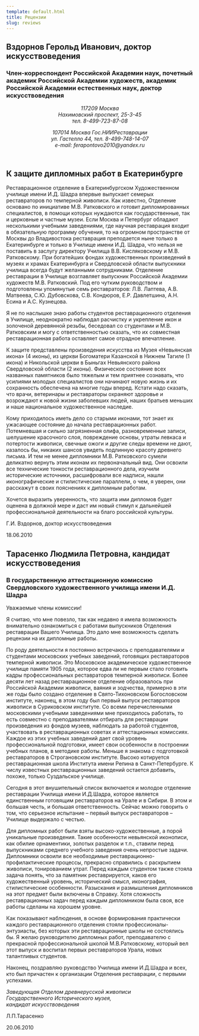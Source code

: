 ```yaml
---
template: default.html
title: Рецензии
slug: reviews
---
```


## Вздорнов Герольд Иванович, доктор искусствоведения
### Член-корреспондент Российской Академии наук, почетный академик Российской Академии художеств, академик Российской Академии естественных наук, доктор искусствоведения
<header class="caption">
	<p class="noindent"><em>117209 Москва<br>Нахимовский проспект, 25-3-45<br>тел. 8-499-723-87-08</em></p>
	<p class="noindent"><em>107014 Москва Гос.НИИРеставрации<br>ул. Гастелло 44, тел. 8-499-748-14-07<br>e-mail: ferapontovo2010@yandex.ru</em></p>
</header>

## К защите дипломных работ в Екатеринбурге

Реставрационное отделение в Екатеринбургском Художественном училище имени И.Д. Шадра впервые выпускает семерых реставраторов по темперной живописи. Как известно, Отделение основано по инициативе М.В. Ратковского и готовит дипломированных специалистов, в помощи которых нуждаются как государственные, так и церковные и частные музеи. Если Москва и Петербург обладают несколькими учебными заведениями, где научная реставрация входит в обязательную программу обучения, то на огромном пространстве от Москвы до Владивостока реставрация преподается ныне только в Екатеринбурге и только в Училище имени И.Д. Шадра, что нельзя не поставить в заслугу директору Училища В.В. Кисляковскому и М.В. Ратковскому. При богатейших фондах художественных произведений в музеях  и храмах Екатеринбурга и Свердловской области выпускники училища всегда будут желанными сотрудниками. Отделение реставрации в Училище возглавляет выпускник Российской Академии художеств М.В. Ратковский. Под его чутким руководством и подготовлены упомянутые семь реставраторов: Л.В. Лаптева, А.В. Матвеева, С.Ю. Дубовскова, С.В. Кондюров, Е.Р. Давлетшина, А.Н. Есина и А.С. Кузнецова.

Я не по наслышке знаю работы студентов реставрационного отделения в Училище, неоднократно наблюдал расчистку и укрепление икон и золоченой деревянной резьбы, беседовал со студентами и М.В. Ратковским и могу с ответственностью сказать, что их совместная реставрационная работа оставляет самое отрадное впечатление.

К защите представлены произведения искусства из Музея «Невьянская икона» (4 иконы), из церкви Богоматери Казанской в Нижнем Тагиле (1 икона) и Никольской церкви в Быньгах Невьянского района Свердловской области (2 иконы). Физическое состояние всех названных памятников было тяжелым и тем приятнее сознавать, что усилиями молодых специалистов они начинают новую жизнь и их сохранность обеспечена на многие годы вперед. Кстати надо сказать, что врачи, ветеринары и реставраторы охраняют здоровье и возрождают к новой жизни заболевших людей, наших братьев меньших и наше национальное художественное наследие.

Кому приходилось иметь дело со старыми иконами, тот знает их ужасающее состояние до начала реставрационных работ. Потемневшая и сильно загрязненная олифа, разновременные записи, шелушение красочного слоя, повреждение основы, утраты левкаса и потертости живописи, свечные ожоги и другие следы времени не дают, казалось бы, никаких шансов увидеть подлинную красоту древнего письма. И тем не менее дипломники М.В. Ратковского сумели деликатно вернуть этим иконам их первоначальный вид. Они освоили все технические тонкости реставрационного дела, изучили исторические источники, расшифровали все надписи, нашли иконографические и стилистические параллели, о чем, я уверен, они расскажут в своих пояснениях к дипломным работам.

Хочется выразить уверенность, что защита ими дипломов будет оценена в должной мере и даст им новый стимул к дальнейшей профессиональной деятельности на благо российской культуры.

<span>Г.И. Вздорнов, доктор искусствоведения</span>

18.06.2010

## Тарасенко Людмила Петровна, кандидат искусствоведения
### В государственную аттестационную комиссию Свердловского художественного училища  имени И.Д. Шадра
<span>Уважаемые члены комиссии!</span>

Я считаю, что мне повезло, так как недавно я имела возможность внимательно ознакомиться с работами выпускников Отделения реставрации Вашего Училища. Это дало мне возможность сделать рецензии на их дипломные работы.</p>

По роду деятельности я постоянно встречаюсь с преподавателями и студентами московских учебных заведений, готовящих реставраторов темперной живописи. Это Московское академическое художественное училище памяти 1905 года, которое едва ли не первым стало готовить кадры профессиональных реставраторов темперной живописи. Более десяти лет назад реставрационное отделение образовалось при Российской Академии живописи, ваяния и зодчества, примерно в эти же годы было создано отделение в Свято-Тихоновском Богословском институте, наконец, в этом году был первый выпуск реставраторов живописи в Суриковском институте. Со всеми перечисленными московскими учебными заведениями мне приходилось работать, то есть совместно с преподавателями отбирать для реставрации произведения из фондов музеев, наблюдать за работой студентов, участвовать в реставрационных советах и аттестационных комиссиях. Каждое из этих учебных заведений дает свой уровень профессиональной подготовки, имеет свои особенности в построении учебных планов, в методике работы. Меньше я знакома с подготовкой реставраторов в Строгановском институте. Высоко котируется реставрационная школа Института имени Репина в Санкт-Петербурге. К числу известных реставрационных заведений остается добавить, похоже, только Суздальское училище.</p>

Сегодня в этот внушительный список включается и молодое отделение реставрации Училища имени И.Д.Шадра, которое является  единственным готовящим реставраторов на Урале и в Сибири. В этом и большая честь, и большая ответственность. Сейчас можно говорить о том, что серьезное испытание – первый выпуск реставраторов – Училище выдержало с честью.</p>

Для дипломных работ были взяты высоко-художественные, а порой уникальные произведения. Такие особенности невьянской иконописи, как обилие орнаментики, золотых разделок и т.п., ставили перед выпускниками среднего учебного заведения очень непростые задачи. Дипломники освоили все необходимые реставрационно-профилактические процессы, прекрасно справились с раскрытием живописи, тонированием утрат. Перед каждым студентом также стояла задача понять, что за памятник реставрируется, каков его художественный уровень, исторический смысл, иконография, стилистические особенности. Разыскания и размышления дипломников на этот предмет были включены в Справку. Хотя сложность реставрационных задач перед каждым дипломником была своя, все работы сделаны на хорошем уровне.</p>

Как показывают наблюдения, в основе формирования практически каждого реставрационного отделения стояли профессионалы-энтузиасты, без которых эти реставрационные школы не состоялись бы. Я желаю руководителю дипломных работ, преподавателю с прекрасной профессиональной школой М.В.Ратковскому, который вел этот выпуск и воспитал первых реставраторов Урала, новых талантливых студентов.</p>

Наконец, поздравляю руководство Училища имени И.Д.Шадра и всех, кто был причастен к организации Отделения реставрации, с первыми успехами.</p>

<p class="noindent"><em>Заведующая Отделом древнерусской живописи<br>Государственного Исторического музея,<br>кандидат искусствоведения</em></p>

<span>Л.П.Тарасенко</span>

20.06.2010

